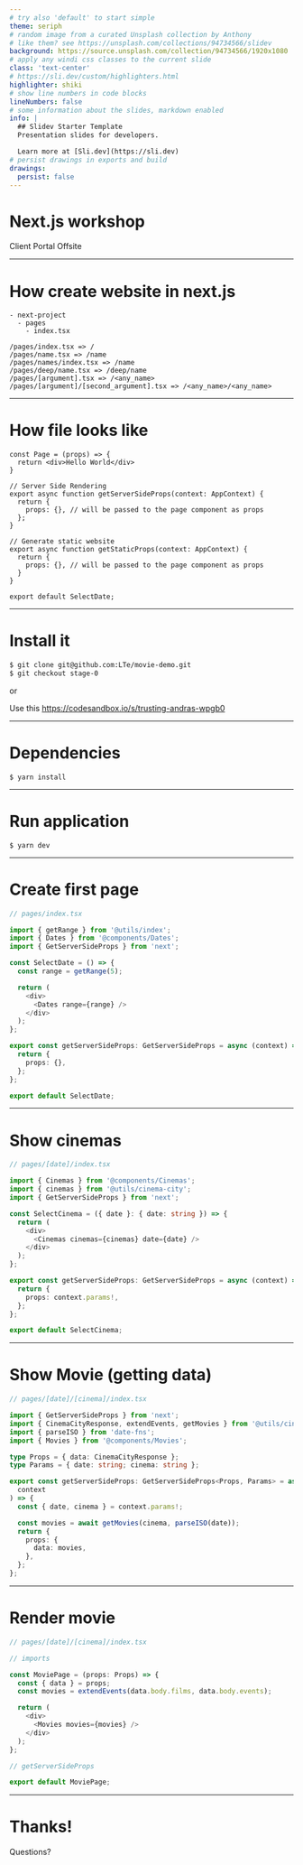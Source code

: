 ```yaml
---
# try also 'default' to start simple
theme: seriph
# random image from a curated Unsplash collection by Anthony
# like them? see https://unsplash.com/collections/94734566/slidev
background: https://source.unsplash.com/collection/94734566/1920x1080
# apply any windi css classes to the current slide
class: 'text-center'
# https://sli.dev/custom/highlighters.html
highlighter: shiki
# show line numbers in code blocks
lineNumbers: false
# some information about the slides, markdown enabled
info: |
  ## Slidev Starter Template
  Presentation slides for developers.

  Learn more at [Sli.dev](https://sli.dev)
# persist drawings in exports and build
drawings:
  persist: false
---
```


# Next.js workshop

Client Portal Offsite

---

# How create website in next.js

```shell
- next-project
  - pages
    - index.tsx
```

```shell
/pages/index.tsx => /
/pages/name.tsx => /name
/pages/names/index.tsx => /name
/pages/deep/name.tsx => /deep/name
/pages/[argument].tsx => /<any_name>
/pages/[argument]/[second_argument].tsx => /<any_name>/<any_name>
```

---

# How file looks like

```ts{all|1-3|4-10|10-17|19}
const Page = (props) => {
  return <div>Hello World</div>
}

// Server Side Rendering
export async function getServerSideProps(context: AppContext) {
  return {
    props: {}, // will be passed to the page component as props
  };
}

// Generate static website
export async function getStaticProps(context: AppContext) {
  return {
    props: {}, // will be passed to the page component as props
  }
}

export default SelectDate;
```

---

# Install it

```sh
$ git clone git@github.com:LTe/movie-demo.git
$ git checkout stage-0
```

or

Use this https://codesandbox.io/s/trusting-andras-wpgb0

---

# Dependencies

```shell
$ yarn install
```

---

# Run application

```shell
$ yarn dev
```

---

# Create first page


```ts
// pages/index.tsx

import { getRange } from '@utils/index';
import { Dates } from '@components/Dates';
import { GetServerSideProps } from 'next';

const SelectDate = () => {
  const range = getRange(5);

  return (
    <div>
      <Dates range={range} />
    </div>
  );
};

export const getServerSideProps: GetServerSideProps = async (context) => {
  return {
    props: {},
  };
};

export default SelectDate;

```

---

# Show cinemas 

```ts
// pages/[date]/index.tsx

import { Cinemas } from '@components/Cinemas';
import { cinemas } from '@utils/cinema-city';
import { GetServerSideProps } from 'next';

const SelectCinema = ({ date }: { date: string }) => {
  return (
    <div>
      <Cinemas cinemas={cinemas} date={date} />
    </div>
  );
};

export const getServerSideProps: GetServerSideProps = async (context) => {
  return {
    props: context.params!,
  };
};

export default SelectCinema;
```

---

# Show Movie (getting data)

```ts
// pages/[date]/[cinema]/index.tsx

import { GetServerSideProps } from 'next';
import { CinemaCityResponse, extendEvents, getMovies } from '@utils/cinema-city';
import { parseISO } from 'date-fns';
import { Movies } from '@components/Movies';

type Props = { data: CinemaCityResponse };
type Params = { date: string; cinema: string };

export const getServerSideProps: GetServerSideProps<Props, Params> = async (
  context
) => {
  const { date, cinema } = context.params!;

  const movies = await getMovies(cinema, parseISO(date));
  return {
    props: {
      data: movies,
    },
  };
};
```

---

# Render movie

```ts
// pages/[date]/[cinema]/index.tsx

// imports

const MoviePage = (props: Props) => {
  const { data } = props;
  const movies = extendEvents(data.body.films, data.body.events);

  return (
    <div>
      <Movies movies={movies} />
    </div>
  );
};

// getServerSideProps

export default MoviePage;
```

---

# Thanks!

Questions?
